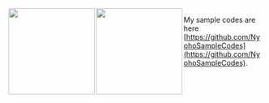 <a href="https://github.com/Nyoho">
  <img align="left" height="170px" src="https://github-readme-stats.vercel.app/api?username=Nyoho&show_icons=true&theme=dracula" />
</a>
<a href="https://github.com/Nyoho">
  <img align="left" height="170px" src="https://github-readme-stats.vercel.app/api/top-langs/?username=Nyoho&layout=compact&show_icons=true&theme=dracula" />
</a>

My sample codes are here [https://github.com/NyohoSampleCodes](https://github.com/NyohoSampleCodes).
